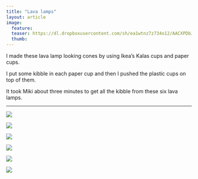 ```yaml
---
title: "Lava lamps"
layout: article
image:
  feature:
  teaser: https://dl.dropboxusercontent.com/sh/ea1wtnz7z734o12/AACXPDbJ4rDCl2AX1OqxOqRQa/aktivointi/laavalamput/DSC44309-245px.jpg
  thumb:
---
```


I made these lava lamp looking cones by using Ikea’s Kalas cups and paper cups.

I put some kibble in each paper cup and then I pushed the plastic cups on top of them.

It took Miki about three minutes to get all the kibble from these six lava lamps.

---

[![](https://dl.dropboxusercontent.com/sh/ea1wtnz7z734o12/AAB5L5WthnY-Fnr3hblXkKLCa/aktivointi/laavalamput/DSC44315-800px.jpg)](https://dl.dropboxusercontent.com/sh/ea1wtnz7z734o12/AAAUE7I_FfIS2qrMQyA9huLNa/aktivointi/laavalamput/DSC44315.jpg)

[![](https://dl.dropboxusercontent.com/sh/ea1wtnz7z734o12/AABCz-DBonPJoNvjEChu7z8Za/aktivointi/laavalamput/DSC44320-800px.jpg)](https://dl.dropboxusercontent.com/sh/ea1wtnz7z734o12/AACp9R3HO_F_P5p06A9poLW1a/aktivointi/laavalamput/DSC44320.jpg)

[![](https://dl.dropboxusercontent.com/sh/ea1wtnz7z734o12/AADHAIxy_X0o9BZBqdDXLdOMa/aktivointi/laavalamput/DSC43225-800px.jpg)](https://dl.dropboxusercontent.com/sh/ea1wtnz7z734o12/AAAIXHgW9sD0YWoYFE0LWO9ha/aktivointi/laavalamput/DSC43225.jpg)

[![](https://dl.dropboxusercontent.com/sh/ea1wtnz7z734o12/AAAtVrBpz4O_qEOAIcqcg-B_a/aktivointi/laavalamput/DSC43293-800px.jpg)](https://dl.dropboxusercontent.com/sh/ea1wtnz7z734o12/AAD-JJrBrDMbYkAT27XWj9o4a/aktivointi/laavalamput/DSC43293.jpg)

[![](https://dl.dropboxusercontent.com/sh/ea1wtnz7z734o12/AAC3rHRrx7p_8R9QSCdlQEMpa/aktivointi/laavalamput/DSC43309-800px.jpg)](https://dl.dropboxusercontent.com/sh/ea1wtnz7z734o12/AAAmYL19rFbZ-imZAenjtWVja/aktivointi/laavalamput/DSC43309.jpg)

[![](https://dl.dropboxusercontent.com/sh/ea1wtnz7z734o12/AABV33X7SE8obOGtMXY-JcXPa/aktivointi/laavalamput/DSC44309-800px.jpg)](https://dl.dropboxusercontent.com/sh/ea1wtnz7z734o12/AACcEPx3FK5N36ggOkqSuF4za/aktivointi/laavalamput/DSC44309.jpg)
